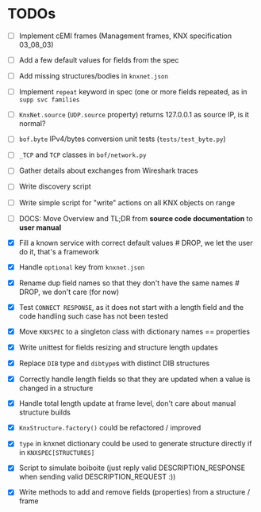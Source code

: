 TODOs
=====

- [ ] Implement cEMI frames (Management frames, KNX specification 03_08_03)
- [ ] Add a few default values for fields from the spec
- [ ] Add missing structures/bodies in `knxnet.json`
- [ ] Implement `repeat` keyword in spec (one or more fields repeated, as in `supp svc families`
- [ ] `KnxNet.source` (`UDP.source` property) returns 127.0.0.1 as source IP, is it normal? 
- [ ] `bof.byte` IPv4/bytes conversion unit tests (`tests/test_byte.py`)
- [ ] `_TCP` and `TCP` classes in `bof/network.py` 
- [ ] Gather details about exchanges from Wireshark traces
- [ ] Write discovery script
- [ ] Write simple script for "write" actions on all KNX objects on range
- [ ] DOCS: Move Overview and TL;DR from **source code documentation** to **user manual**

- [X] Fill a known service with correct default values # DROP, we let the user do it, that's a framework
- [X] Handle `optional` key from `knxnet.json`
- [X] Rename dup field names so that they don't have the same names # DROP, we don't care (for now)
- [X] Test `CONNECT RESPONSE`, as it does not start with a length field and the code handling such case has not been tested
- [X] Move `KNXSPEC` to a singleton class with dictionary names == properties
- [X] Write unittest for fields resizing and structure length updates
- [X] Replace `DIB` type and `dibtype`s with distinct DIB structures
- [X] Correctly handle length fields so that they are updated when a value is changed in a structure
- [X] Handle total length update at frame level, don't care about manual structure builds
- [X] `KnxStructure.factory()` could be refactored / improved
- [X] `type` in knxnet dictionary could be used to generate structure directly if in `KNXSPEC[STRUCTURES]`
- [X] Script to simulate boiboite (just reply valid DESCRIPTION_RESPONSE when sending valid DESCRIPTION_REQUEST :))
- [X] Write methods to add and remove fields (properties) from a structure / frame
